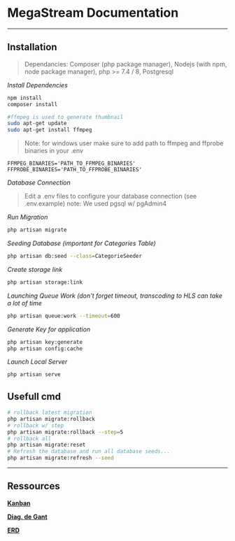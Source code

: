# MegaStream Documentation
---
## Installation
> Dependancies: Composer (php package manager), Nodejs (with npm, node package manager), php >= 7.4 / 8, Postgresql

*Install Dependencies*
```bash
npm install
composer install
```
```bash
#ffmpeg is used to generate thumbnail
sudo apt-get update
sudo apt-get install ffmpeg
```

> Note: for windows user make sure to add path to ffmpeg and ffprobe binaries in your .env
```
FFMPEG_BINARIES='PATH_TO_FFMPEG_BINARIES'
FFPROBE_BINARIES='PATH_TO_FFPROBE_BINARIES'
```

*Database Connection*
>Edit a .env files to configure your database connection (see .env.example)
>note: We used pgsql w/ pgAdmin4

*Run Migration*
```bash
php artisan migrate
```

*Seeding Database (important for Categories Table)*
```bash
php artisan db:seed --class=CategorieSeeder
```

*Create storage link*
```bash
php artisan storage:link
```

*Launching Queue Work (don't forget timeout, transcoding to HLS can take a lot of time*
```bash
php artisan queue:work --timeout=600
```

*Generate Key for application*
```bash
php artisan key:generate
php artisan config:cache
```

*Launch Local Server*
```bash
php artisan serve
```

## Usefull cmd
```bash
# rollback latest migration
php artisan migrate:rollback
# rollback w/ step
php artisan migrate:rollback --step=5
# rollback all
php artisan migrate:reset
# Refresh the database and run all database seeds...
php artisan migrate:refresh --seed
```

---
## Ressources
[**Kanban**](https://trello.com/invite/b/k9ADIOWK/0b6345b58bb236166c85c581f57337a6/megastreaming)

[**Diag. de Gant**](https://lucid.app/lucidchart/b0379927-c113-4582-a4dd-ae15c873cc3c/edit?viewport_loc=-345%2C-100%2C2588%2C1121%2CuDe-dIt-NWfS&invitationId=inv_b4bc6b6f-3991-4eca-8af7-2d7b514c3846https://lucid.app/lucidchart/b0379927-c113-4582-a4dd-ae15c873cc3c/edit?viewport_loc=-345%2C-561%2C2588%2C1121%2CuDe-dIt-NWfS&invitationId=inv_cf51e98d-b8ff-4c6a-b02c-53739f035d54)

[**ERD**](https://lucid.app/lucidchart/ba9dc218-9f66-4450-9a04-68eda48c9e55/edit?viewport_loc=-1406%2C-777%2C5206%2C2475%2C0_0&invitationId=inv_ee184744-6cb8-43af-8f0b-984bdeb643a4)


